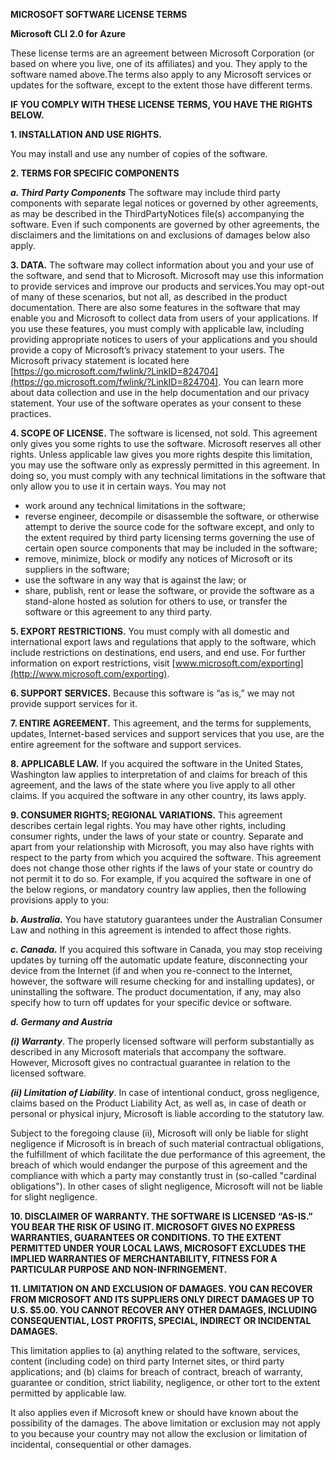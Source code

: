 **MICROSOFT SOFTWARE LICENSE TERMS**

**Microsoft CLI 2.0 for Azure**

These license terms are an agreement between Microsoft Corporation (or
based on where you live, one of its affiliates) and you. They apply to
the software named above.The terms also
apply to any Microsoft services or updates for the software, except to
the extent those have different terms.

**IF YOU COMPLY WITH THESE LICENSE TERMS, YOU HAVE THE RIGHTS BELOW.**

**1. INSTALLATION AND USE RIGHTS.**

You may install and use any number of copies of the software.

**2. TERMS FOR SPECIFIC COMPONENTS**

***a. Third Party Components*** The
    software may include third party components with separate legal
    notices or governed by other agreements, as may be described in the
    ThirdPartyNotices file(s) accompanying the software. Even if such
    components are governed by other agreements, the disclaimers and the
    limitations on and exclusions of damages below also
    apply.

**3. DATA.** The
    software may collect information about you and your use of the
    software, and send that to Microsoft. Microsoft may use this
    information to provide services and improve our products and
    services.You may opt-out of many of
    these scenarios, but not all, as described in the product
    documentation. There are also some
    features in the software that may enable you and Microsoft to
    collect data from users of your applications. If you use these
    features, you must comply with applicable law, including providing
    appropriate notices to users of your applications and you should
    provide a copy of Microsoft’s privacy statement to your users. The
    Microsoft privacy statement is located here
    [https://go.microsoft.com/fwlink/?LinkID=824704](https://go.microsoft.com/fwlink/?LinkID=824704).
    You can learn more about data collection and use in the help
    documentation and our privacy statement. Your use of the software
    operates as your consent to these practices.

**4. SCOPE OF LICENSE.** The software is
    licensed, not sold. This agreement only gives you some rights to use
    the software. Microsoft reserves all other rights. Unless applicable
    law gives you more rights despite this limitation, you may use the
    software only as expressly permitted in this agreement. In doing so,
    you must comply with any technical limitations in the software that
    only allow you to use it in certain ways. You may not

-   work around any technical limitations in
    the software;
-   reverse engineer, decompile or
    disassemble the software, or otherwise attempt to derive the source
    code for the software except, and only to the extent required by
    third party licensing terms governing the use of certain open source
    components that may be included in the software;
-   remove, minimize, block or modify any
    notices of Microsoft or its suppliers in the
    software;
-   use the software in any way that is
    against the law; or
-   share, publish, rent or lease the
    software, or provide the software as a stand-alone hosted as
    solution for others to use, or transfer the software or this
    agreement to any third party.

**5. EXPORT RESTRICTIONS.** You must comply with
    all domestic and international export laws and regulations that
    apply to the software, which include restrictions on destinations,
    end users, and end use. For further information on export
    restrictions, visit
    [www.microsoft.com/exporting](http://www.microsoft.com/exporting).

**6. SUPPORT SERVICES.** Because this software is
    “as is,” we may not provide support services for it.

**7. ENTIRE AGREEMENT.** This agreement, and the
    terms for supplements, updates, Internet-based services and support
    services that you use, are the entire agreement for the software and
    support services.

**8. APPLICABLE LAW.** If you acquired the software in the
    United States, Washington law applies to interpretation of and
    claims for breach of this agreement, and the laws of the state where
    you live apply to all other claims. If you acquired the software in
    any other country, its laws apply.

**9. CONSUMER RIGHTS; REGIONAL VARIATIONS.** This
    agreement describes certain legal rights. You may have other rights,
    including consumer rights, under the laws of your state or country.
    Separate and apart from your relationship with Microsoft, you may
    also have rights with respect to the party from which you acquired
    the software. This agreement does not change those other rights if
    the laws of your state or country do not permit it to do so. For
    example, if you acquired the software in one of the below regions,
    or mandatory country law applies, then the following provisions
    apply to you:

***b. Australia.*** You have statutory guarantees
    under the Australian Consumer Law and nothing in this agreement is
    intended to affect those rights.

***c. Canada.*** If you acquired this software in
    Canada, you may stop receiving updates by turning off the automatic
    update feature, disconnecting your device from the Internet (if and
    when you re-connect to the Internet, however, the software will
    resume checking for and installing updates), or uninstalling the
    software. The product documentation, if any, may also specify how to
    turn off updates for your specific device or software.

***d. Germany and Austria***

***(i) Warranty***. The properly licensed
software will perform substantially as described in any Microsoft
materials that accompany the software. However, Microsoft gives no
contractual guarantee in relation to the licensed software.

***(ii) Limitation of Liability***. In case
of intentional conduct, gross negligence, claims based on the Product
Liability Act, as well as, in case of death or personal or physical
injury, Microsoft is liable according to the statutory law.

Subject to the foregoing clause (ii), Microsoft will only be liable for
slight negligence if Microsoft is in breach of such material contractual
obligations, the fulfillment of which facilitate the due performance of
this agreement, the breach of which would endanger the purpose of this
agreement and the compliance with which a party may constantly trust in
(so-called "cardinal obligations"). In other cases of slight negligence,
Microsoft will not be liable for slight negligence.

**10. DISCLAIMER OF WARRANTY. THE SOFTWARE IS
    LICENSED “AS-IS.” YOU BEAR THE RISK OF USING IT. MICROSOFT GIVES NO
    EXPRESS WARRANTIES, GUARANTEES OR CONDITIONS. TO THE EXTENT
    PERMITTED UNDER YOUR LOCAL LAWS, MICROSOFT EXCLUDES THE IMPLIED
    WARRANTIES OF MERCHANTABILITY, FITNESS FOR A PARTICULAR PURPOSE AND
    NON-INFRINGEMENT.**

**11. LIMITATION ON AND EXCLUSION OF DAMAGES. YOU
    CAN RECOVER FROM MICROSOFT AND ITS SUPPLIERS ONLY DIRECT DAMAGES UP
    TO U.S. \$5.00. YOU CANNOT RECOVER ANY OTHER DAMAGES, INCLUDING
    CONSEQUENTIAL, LOST PROFITS, SPECIAL, INDIRECT OR INCIDENTAL
    DAMAGES.**

This limitation applies to (a) anything related to the software,
services, content (including code) on third party Internet sites, or
third party applications; and (b) claims for breach of contract, breach
of warranty, guarantee or condition, strict liability, negligence, or
other tort to the extent permitted by applicable law.

It also applies even if Microsoft knew or should have known about the
possibility of the damages. The above limitation or exclusion may not
apply to you because your country may not allow the exclusion or
limitation of incidental, consequential or other damages.
